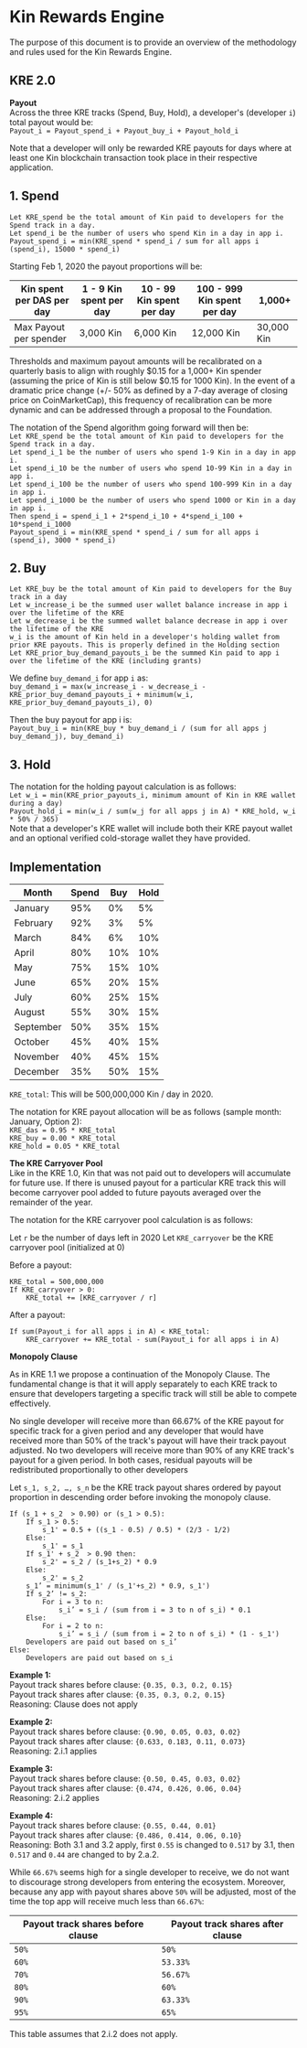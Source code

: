 # Kin Rewards Engine 

The purpose of this document is to provide an overview of the methodology and rules used for the Kin Rewards Engine.

## KRE 2.0 

**Payout**  
Across the three KRE tracks (Spend, Buy, Hold), a developer's (developer `i`) total payout would be:  
`Payout_i = Payout_spend_i + Payout_buy_i + Payout_hold_i`

Note that a developer will only be rewarded KRE payouts for days where at least one Kin blockchain transaction took place in their respective application.

## 1. Spend  
`Let KRE_spend be the total amount of Kin paid to developers for the Spend track in a day.`  
`Let spend_i be the number of users who spend Kin in a day in app i.`  
`Payout_spend_i = min(KRE_spend * spend_i / sum for all apps i (spend_i), 15000 * spend_i)`  

Starting Feb 1, 2020 the payout proportions will be: 

Kin spent per DAS per day | 1 - 9 Kin spent per day | 10 - 99 Kin spent per day | 100 - 999 Kin spent per day | 1,000+
--------------------------|-------------------------|---------------------------|-------------------------|-------
Max Payout per spender | 3,000 Kin | 6,000 Kin | 12,000 Kin | 30,000 Kin

Thresholds and maximum payout amounts will be recalibrated on a quarterly basis to align with roughly $0.15 for a 1,000+ Kin spender (assuming the price of Kin is still below $0.15 for 1000 Kin). In the event of a dramatic price change (+/- 50% as defined by a 7-day average of closing price on CoinMarketCap), this frequency of recalibration can be more dynamic and can be addressed through a proposal to the Foundation.

The notation of the Spend algorithm going forward will then be:  
`Let KRE_spend be the total amount of Kin paid to developers for the Spend track in a day.`  
`Let spend_i_1 be the number of users who spend 1-9 Kin in a day in app i.`  
`Let spend_i_10 be the number of users who spend 10-99 Kin in a day in app i.`  
`Let spend_i_100 be the number of users who spend 100-999 Kin in a day in app i.`  
`Let spend_i_1000 be the number of users who spend 1000 or Kin in a day in app i.`  
`Then spend_i = spend_i_1 + 2*spend_i_10 + 4*spend_i_100 + 10*spend_i_1000`  
`Payout_spend_i = min(KRE_spend * spend_i / sum for all apps i (spend_i), 3000 * spend_i)`  

## 2. Buy
`Let KRE_buy be the total amount of Kin paid to developers for the Buy track in a day`<br/>
`Let w_increase_i be the summed user wallet balance increase in app i over the lifetime of the KRE`  <br/>
`Let w_decrease_i be the summed wallet balance decrease in app i over the lifetime of the KRE`  <br/>
`w_i is the amount of Kin held in a developer's holding wallet from prior KRE payouts. This is properly defined in the Holding section`<br/> 
`Let KRE_prior_buy_demand_payouts_i be the summed Kin paid to app i over the lifetime of the KRE (including grants)`<br/>  

We define `buy_demand_i` for app `i` as:  
`buy_demand_i = max(w_increase_i - w_decrease_i - KRE_prior_buy_demand_payouts_i + minimum(w_i, KRE_prior_buy_demand_payouts_i), 0)`

Then the buy payout for app i is:  
`Payout_buy_i = min(KRE_buy * buy_demand_i / (sum for all apps j buy_demand_j), buy_demand_i)`

## 3. Hold
The notation for the holding payout calculation is as follows:  
`Let w_i = min(KRE_prior_payouts_i, minimum amount of Kin in KRE wallet during a day)`  
`Payout_hold_i = min(w_i / sum(w_j for all apps j in A) * KRE_hold, w_i * 50% / 365)`  
Note that a developer's KRE wallet will include both their KRE payout wallet and an optional verified cold-storage wallet they have provided.

## Implementation

Month | Spend | Buy | Hold
------|-----|------------|---------
January | 95% | 0% | 5%
February | 92% | 3% | 5%
March | 84% | 6% | 10%
April | 80% | 10% | 10%
May | 75% | 15% | 10%
June | 65% | 20% | 15%
July | 60% | 25% | 15%
August | 55% | 30% | 15%
September | 50% | 35% | 15%
October | 45% | 40% | 15%
November | 40% | 45% | 15%
December | 35% | 50% | 15%

`KRE_total`: This will be 500,000,000 Kin / day in 2020.

The notation for KRE payout allocation will be as follows (sample month: January, Option 2):  <br/>
`KRE_das = 0.95 * KRE_total`<br/>
`KRE_buy = 0.00 * KRE_total`<br/>
`KRE_hold = 0.05 * KRE_total`<br/>

**The KRE Carryover Pool**  
Like in the KRE 1.0, Kin that was not paid out to developers will accumulate for future use. If there is unused payout for a particular KRE track this will become carryover pool added to future payouts averaged over the remainder of the year.

The notation for the KRE carryover pool calculation is as follows:  

Let `r` be the number of days left in 2020
Let `KRE_carryover` be the KRE carryover pool (initialized at 0)

Before a payout:
```
KRE_total = 500,000,000
If KRE_carryover > 0:
    KRE_total += [KRE_carryover / r]
```

After a payout:
```
If sum(Payout_i for all apps i in A) < KRE_total:
    KRE_carryover += KRE_total - sum(Payout_i for all apps i in A)
```

**Monopoly Clause** 

As in KRE 1.1 we propose a continuation of the Monopoly Clause. The fundamental change is that it will apply separately to each KRE track to ensure that developers targeting a specific track will still be able to compete effectively.

No single developer will receive more than 66.67% of the KRE payout for specific track for a given period and any developer that would have received more than 50% of the track's payout will have their track payout adjusted.
No two developers will receive more than 90% of any KRE track's payout for a given period.
In both cases, residual payouts will be redistributed proportionally to other developers

Let `s_1, s_2, …, s_n` be the KRE track payout shares ordered by payout proportion in descending order before invoking the monopoly clause.
```
If (s_1 + s_2  > 0.90) or (s_1 > 0.5):
    If s_1 > 0.5:
        s_1' = 0.5 + ((s_1 - 0.5) / 0.5) * (2/3 - 1/2)
    Else:
        s_1' = s_1
    If s_1' + s_2  > 0.90 then:
        s_2' = s_2 / (s_1+s_2) * 0.9
    Else:
    	s_2' = s_2
    s_1’ = minimum(s_1' / (s_1'+s_2) * 0.9, s_1')
    If s_2’ != s_2:
        For i = 3 to n:
            s_i’ = s_i / (sum from i = 3 to n of s_i) * 0.1
    Else:
        For i = 2 to n:
            s_i’ = s_i / (sum from i = 2 to n of s_i) * (1 - s_1')
	Developers are paid out based on s_i’
Else:
	Developers are paid out based on s_i
 ```

**Example 1:**  
Payout track shares before clause: `{0.35, 0.3, 0.2, 0.15}`  
Payout track shares after clause: `{0.35, 0.3, 0.2, 0.15}`  
Reasoning: Clause does not apply

**Example 2:**  
Payout track shares before clause: `{0.90, 0.05, 0.03, 0.02}`  
Payout track shares after clause: `{0.633, 0.183, 0.11, 0.073}`  
Reasoning: 2.i.1 applies

**Example 3:**  
Payout track shares before clause: `{0.50, 0.45, 0.03, 0.02}`  
Payout track shares after clause: `{0.474, 0.426, 0.06, 0.04}`  
Reasoning: 2.i.2 applies

**Example 4:**  
Payout track shares before clause: `{0.55, 0.44, 0.01}`  
Payout track shares after clause: `{0.486, 0.414, 0.06, 0.10}`  
Reasoning: Both 3.1 and 3.2 apply, first `0.55` is changed to `0.517` by 3.1, then `0.517` and `0.44` are changed to by 2.a.2.

While `66.67%` seems high for a single developer to receive, we do not want to discourage strong developers from entering the ecosystem. Moreover, because any app with payout shares above `50%` will be adjusted, most of the time the top app will receive much less than `66.67%`:


Payout track shares before clause | Payout track shares after clause
--------------------------- | --------------------------
`50%` | `50%`
`60%` | `53.33%`
`70%` | `56.67%`
`80%` | `60%`
`90%` | `63.33%`
`95%` | `65%`

This table assumes that 2.i.2 does not apply.

